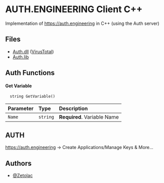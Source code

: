 
# AUTH.ENGINEERING Client C++

Implementation of https://auth.engineering in C++ (using the Auth server)



## Files

 - [Auth.dll](https://auth.engineering/x64/Auth.dll) ([VirusTotal](https://www.virustotal.com/gui/file/ff7beebdd2c68b7258f56d010e9988c11b2c2880d1e4d3bcc94663ecc462d997/detection))
 - [Auth.lib](https://auth.engineering/x64/Auth.lib)


## Auth Functions

#### Get Variable

```http
  string GetVariable()
```

| Parameter | Type     | Description                |
| :-------- | :------- | :------------------------- |
| `Name` | `string` | **Required**. Variable Name |




## AUTH

https://auth.engineering -> Create Applications/Manage Keys & More...


## Authors

- [@Zetolac](https://www.github.com/Zetolac)

